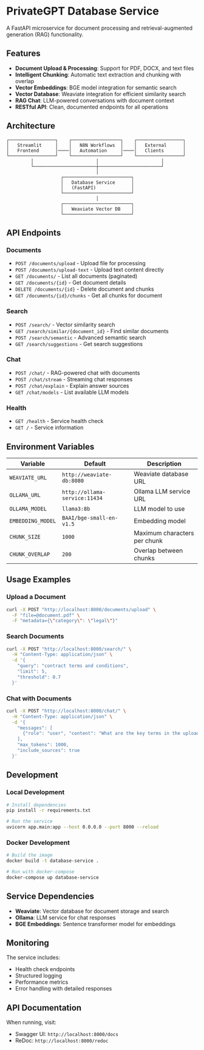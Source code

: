 # PrivateGPT Database Service

A FastAPI microservice for document processing and retrieval-augmented generation (RAG) functionality.

## Features

- **Document Upload & Processing**: Support for PDF, DOCX, and text files
- **Intelligent Chunking**: Automatic text extraction and chunking with overlap
- **Vector Embeddings**: BGE model integration for semantic search
- **Vector Database**: Weaviate integration for efficient similarity search
- **RAG Chat**: LLM-powered conversations with document context
- **RESTful API**: Clean, documented endpoints for all operations

## Architecture

```
┌─────────────────┐    ┌──────────────────┐    ┌─────────────────┐
│   Streamlit     │    │   N8N Workflows  │    │   External      │
│   Frontend      │────│   Automation     │────│   Clients       │
└─────────────────┘    └──────────────────┘    └─────────────────┘
         │                       │                       │
         └───────────────────────┼───────────────────────┘
                                 │
                    ┌─────────────────────────┐
                    │   Database Service      │
                    │   (FastAPI)             │
                    └─────────────────────────┘
                                 │
                    ┌─────────────────────────┐
                    │   Weaviate Vector DB    │
                    └─────────────────────────┘
```

## API Endpoints

### Documents
- `POST /documents/upload` - Upload file for processing
- `POST /documents/upload-text` - Upload text content directly
- `GET /documents/` - List all documents (paginated)
- `GET /documents/{id}` - Get document details
- `DELETE /documents/{id}` - Delete document and chunks
- `GET /documents/{id}/chunks` - Get all chunks for document

### Search
- `POST /search/` - Vector similarity search
- `GET /search/similar/{document_id}` - Find similar documents
- `POST /search/semantic` - Advanced semantic search
- `GET /search/suggestions` - Get search suggestions

### Chat
- `POST /chat/` - RAG-powered chat with documents
- `POST /chat/stream` - Streaming chat responses
- `POST /chat/explain` - Explain answer sources
- `GET /chat/models` - List available LLM models

### Health
- `GET /health` - Service health check
- `GET /` - Service information

## Environment Variables

| Variable | Default | Description |
|----------|---------|-------------|
| `WEAVIATE_URL` | `http://weaviate-db:8080` | Weaviate database URL |
| `OLLAMA_URL` | `http://ollama-service:11434` | Ollama LLM service URL |
| `OLLAMA_MODEL` | `llama3:8b` | LLM model to use |
| `EMBEDDING_MODEL` | `BAAI/bge-small-en-v1.5` | Embedding model |
| `CHUNK_SIZE` | `1000` | Maximum characters per chunk |
| `CHUNK_OVERLAP` | `200` | Overlap between chunks |

## Usage Examples

### Upload a Document
```bash
curl -X POST "http://localhost:8000/documents/upload" \
  -F "file=@document.pdf" \
  -F "metadata={\"category\": \"legal\"}"
```

### Search Documents
```bash
curl -X POST "http://localhost:8000/search/" \
  -H "Content-Type: application/json" \
  -d '{
    "query": "contract terms and conditions",
    "limit": 5,
    "threshold": 0.7
  }'
```

### Chat with Documents
```bash
curl -X POST "http://localhost:8000/chat/" \
  -H "Content-Type: application/json" \
  -d '{
    "messages": [
      {"role": "user", "content": "What are the key terms in the uploaded contracts?"}
    ],
    "max_tokens": 1000,
    "include_sources": true
  }'
```

## Development

### Local Development
```bash
# Install dependencies
pip install -r requirements.txt

# Run the service
uvicorn app.main:app --host 0.0.0.0 --port 8000 --reload
```

### Docker Development
```bash
# Build the image
docker build -t database-service .

# Run with docker-compose
docker-compose up database-service
```

## Service Dependencies

- **Weaviate**: Vector database for document storage and search
- **Ollama**: LLM service for chat responses
- **BGE Embeddings**: Sentence transformer model for embeddings

## Monitoring

The service includes:
- Health check endpoints
- Structured logging
- Performance metrics
- Error handling with detailed responses

## API Documentation

When running, visit:
- Swagger UI: `http://localhost:8000/docs`
- ReDoc: `http://localhost:8000/redoc` 